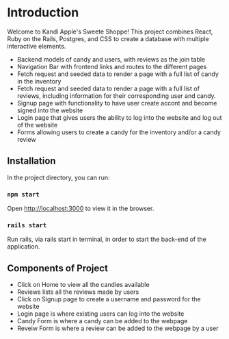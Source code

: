 # Introduction

Welcome to Kandi Apple's Sweete Shoppe! This project combines React, Ruby on the Rails, Postgres, and CSS to create a database with multiple interactive elements. 

- Backend models of candy and users, with reviews as the join table
- Navigation Bar with frontend links and routes to the different pages
- Fetch request and seeded data to render a page with a full list of candy in the inventory
- Fetch request and seeded data to render a page with a full list of reviews, including information for their corresponding user and candy.
- Signup page with functionality to have user create accont and become signed into the website
- Login page that gives users the ability to log into the website and log out of the website
- Forms allowing users to create a candy for the inventory and/or a candy review

## Installation

In the project directory, you can run:

### `npm start`
Open [http://localhost:3000](http://localhost:3000) to view it in the browser.
### `rails start`
Run rails, via rails start in terminal, in order to start the back-end of the application.

## Components of Project
- Click on Home to view all the candies available
- Reviews lists all the reviews made by users
- Click on Signup page to create a username and password for the website
- Login page is where existing users can log into the website
- Candy Form is where a candy can be added to the webpage
- Reveiw Form is where a review can be added to the webpage by a user

